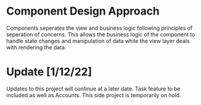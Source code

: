 # Component Design Approach 

Components seperates the view and business logic following principles of seperation of concerns. This allows the business logic of the component to handle state changes and manipulation of data while the view layer deals with rendering the data. 


# Update [1/12/22]

Updates to this project will continue at a later date. Task feature to be included as well as Accounts. This side project is temporarily on hold. 
